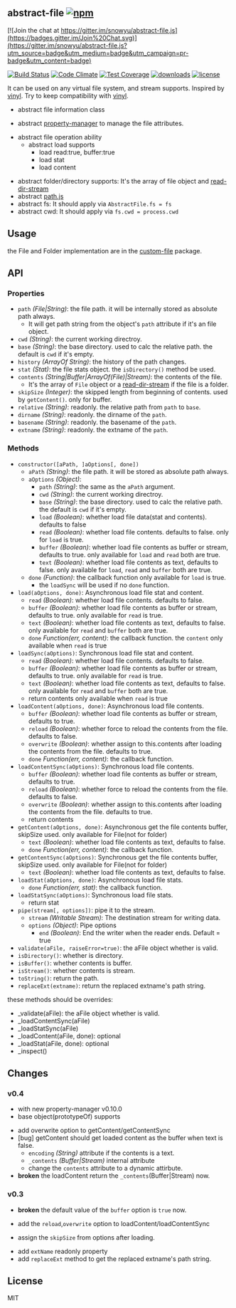 ## abstract-file [![npm](https://img.shields.io/npm/v/abstract-file.svg)](https://npmjs.org/package/abstract-file)

[![Join the chat at https://gitter.im/snowyu/abstract-file.js](https://badges.gitter.im/Join%20Chat.svg)](https://gitter.im/snowyu/abstract-file.js?utm_source=badge&utm_medium=badge&utm_campaign=pr-badge&utm_content=badge)

[![Build Status](https://img.shields.io/travis/snowyu/abstract-file.js/master.svg)](http://travis-ci.org/snowyu/abstract-file.js)
[![Code Climate](https://codeclimate.com/github/snowyu/abstract-file.js/badges/gpa.svg)](https://codeclimate.com/github/snowyu/abstract-file.js)
[![Test Coverage](https://codeclimate.com/github/snowyu/abstract-file.js/badges/coverage.svg)](https://codeclimate.com/github/snowyu/abstract-file.js/coverage)
[![downloads](https://img.shields.io/npm/dm/abstract-file.svg)](https://npmjs.org/package/abstract-file)
[![license](https://img.shields.io/npm/l/abstract-file.svg)](https://npmjs.org/package/abstract-file)

It can be used on any virtual file system, and stream supports. Inspired by [vinyl][vinyl].
Try to keep compatibility with [vinyl][vinyl].

[vinyl]:https://github.com/wearefractal/vinyl

+ abstract file information class
* abstract [property-manager](https://github.com/snowyu/property-manager.js) to manage the file attributes.
+ abstract file operation ability
  + abstract load supports
    * load read:true, buffer:true
    * load stat
    * load content
* abstract folder/directory supports: It's the array of file object and [read-dir-stream](https://github.com/snowyu/read-dir-stream.js)
* abstract [path.js](https://github.com/snowyu/path.js)
* abstract fs: It should apply via `AbstractFile.fs = fs`
* abstract cwd: It should apply via `fs.cwd = process.cwd`

## Usage

the File and Folder implementation are in the [custom-file](https://github.com/snowyu/custom-file.js) package.


## API

### Properties

* `path` *(File|String)*: the file path. it will be internally stored as absolute path always.
  * It will get path string from the object's `path` attribute if it's an file object.
* `cwd` *(String)*: the current working directroy.
* `base` *(String)*: the base directory. used to calc the relative path.
  the default is `cwd` if it's empty.
* `history` *(ArrayOf String)*: the history of the path changes.
* `stat` *(Stat)*: the file stats object. the `isDirectory()` method be used.
* `contents` *(String|Buffer|ArrayOf(File)|Stream)*: the contents of the file.
  * It's the array of `File` object or a [read-dir-stream](https://github.com/snowyu/read-dir-stream.js) if the file is a folder.
* `skipSize` *(Integer)*: the skipped length from beginning of contents. used by `getContent()`.
  only for buffer.
* `relative` *(String)*: readonly. the relative path from `path` to `base`.
* `dirname` *(String)*: readonly. the dirname of the `path`.
* `basename` *(String)*: readonly. the basename of the `path`.
* `extname` *(String)*: readonly. the extname of the `path`.


### Methods

* `constructor([aPath, ]aOptions[, done])`
  * `aPath` *(String)*: the file path. it will be stored as absolute path always.
  * `aOptions` *(Object)*:
    * `path` *(String)*: the same as the `aPath` argument.
    * `cwd` *(String)*: the current working directroy.
    * `base` *(String)*: the base directory. used to calc the relative path.
      the default is `cwd` if it's empty.
    * `load` *(Boolean)*: whether load file data(stat and contents). defaults to false
    * `read` *(Boolean)*: whether load file contents. defaults to false. only for `load` is true.
    * `buffer` *(Boolean)*: whether load file contents as buffer or stream, defaults to true.
       only available for `load` and `read` both are true.
    * `text` *(Boolean)*: whether load file contents as text, defaults to false.
       only available for `load`, `read` and `buffer` both are true.
  * `done` *(Function)*: the callback function only available for `load` is true.
    * the `loadSync` will be used if no `done` function.
* `load(aOptions, done)`: Asynchronous load file stat and content.
    * `read` *(Boolean)*: whether load file contents. defaults to false.
    * `buffer` *(Boolean)*: whether load file contents as buffer or stream, defaults to true.
       only available for `read` is true.
    * `text` *(Boolean)*: whether load file contents as text, defaults to false.
       only available for `read` and `buffer` both are true.
  * `done` *Function(err, content)*: the callback function. the `content` only available when `read` is true
* `loadSync(aOptions)`: Synchronous load file stat and content.
    * `read` *(Boolean)*: whether load file contents. defaults to false.
    * `buffer` *(Boolean)*: whether load file contents as buffer or stream, defaults to true.
       only available for `read` is true.
    * `text` *(Boolean)*: whether load file contents as text, defaults to false.
       only available for `read` and `buffer` both are true.
    * return contents only available when `read` is true
* `loadContent(aOptions, done)`: Asynchronous load file contents.
    * `buffer` *(Boolean)*: whether load file contents as buffer or stream, defaults to true.
    * `reload` *(Boolean)*: whether force to reload the contents from the file. defaults to false.
    * `overwrite` *(Boolean)*: whether assign to this.contents after loading the contents from the file. defaults to true.
  * `done` *Function(err, content)*: the callback function.
* `loadContentSync(aOptions)`: Synchronous load file contents.
    * `buffer` *(Boolean)*: whether load file contents as buffer or stream, defaults to true.
    * `reload` *(Boolean)*: whether force to reload the contents from the file. defaults to false.
    * `overwrite` *(Boolean)*: whether assign to this.contents after loading the contents from the file. defaults to true.
    * return contents
* `getContent(aOptions, done)`: Asynchronous get the file contents buffer, skipSize used.
  only available for File(not for folder)
  * `text` *(Boolean)*: whether load file contents as text, defaults to false.
  * `done` *Function(err, content)*: the callback function.
* `getContentSync(aOptions)`: Synchronous get the file contents buffer, skipSize used.
  only available for File(not for folder)
  * `text` *(Boolean)*: whether load file contents as text, defaults to false.
* `loadStat(aOptions, done)`: Asynchronous load file stats.
  * `done` *Function(err, stat)*: the callback function.
* `loadStatSync(aOptions)`: Synchronous load file stats.
    * return stat
* `pipe(stream[, options])`: pipe it to the stream.
  * `stream` *(Writable Stream)*: The destination stream for writing data.
  * `options` *(Object)*: Pipe options
    * `end` *(Boolean)*: End the writer when the reader ends. Default = true
* `validate(aFile, raiseError=true)`: the aFile object whether is valid.
* `isDirectory()`: whether is directory.
* `isBuffer()`: whether contents is buffer.
* `isStream()`: whether contents is stream.
* `toString()`: return the path.
* `replaceExt(extname)`: return the replaced extname's path string.

these methods should be overrides:

* _validate(aFile): the aFile object whether is valid.
* _loadContentSync(aFile)
* _loadStatSync(aFile)
* _loadContent(aFile, done): optional
* _loadStat(aFile, done): optional
* _inspect()

## Changes

### v0.4

+ with new property-manager v0.10.0
+ base object(prototypeOf) supports
* add overwrite option to getContent/getContentSync
* [bug] getContent should get loaded content as the buffer when text is false.
  + `encoding` *(String)* attribute if the contents is a text.
  + `_contents` *(Buffer|Stream)* internal attribute
  * change the `contents` attribute to a dynamic attirbute.
* **broken** the loadContent return the `_contents`(Buffer|Stream) now.

### v0.3

* **broken** the default value of the `buffer` option is `true` now.
+ add the `reload`,`overwrite` option to loadContent/loadContentSync
* assign the `skipSize` from options after loading.
+ add `extName` readonly property
+ add `replaceExt` method to get the replaced extname's path string.

## License

MIT

